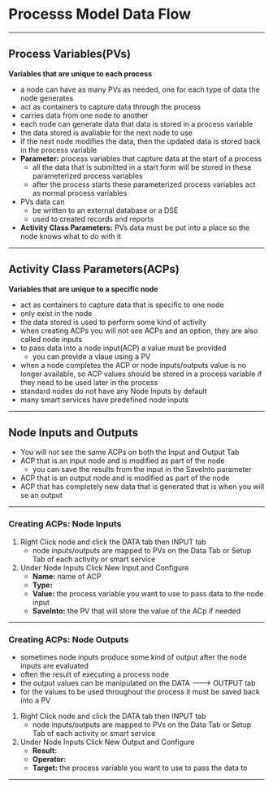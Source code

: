 # Processs Model Data Flow
__________________________________________________________

## Process Variables(PVs)
**Variables that are unique to each process**
- a node can have as many PVs as needed, one for each type of data the node generates
- act as containers to capture data through the process
- carries data from one node to another
- each node can generate data that data is stored in a process variable
- the data stored is avaliable for the next node to use
- if the next node modifies the data, then the updated data is stored back in the process variable
- **Parameter:** process variables that capture data at the start of a process 
    - all the data that is submitted in a start form will be stored in these parameterized process variables
    - after the process starts these parameterized process variables act as normal process variables
- PVs data can 
    - be written to an external database or a DSE
    - used to created records and reports
- **Activity Class Parameters:** PVs data must be put into a place so the node knows what to do with it

__________________________________________________________

## Activity Class Parameters(ACPs)
**Variables that are unique to a specific node**
- act as containers to capture data that is specific to one node
- only exist in the node
- the data stored is used to perform some kind of activity
- when creating ACPs you will not see ACPs and an option, they are also called node inputs
- to pass data into a node input(ACP) a value must be provided
    - you can provide a vlaue using a PV
- when a node completes the ACP or node inputs/outputs value is no longer available, so ACP values should be stored in a process variable if they need to be used later in the process
- standard nodes do not have any Node Inputs by default
- many smart services have predefined node inputs
____________________________________________________________________

## Node Inputs and Outputs
- You will not see the same ACPs on both the Input and Output Tab
- ACP that is an input node and is modified as part of the node
    - you can save the results from the input in the SaveInto parameter
- ACP that is an output node and is modified as part of the node
- ACP that has completely new data that is generated that is when you will se an output
___________________________________________________________

### Creating ACPs: Node Inputs
1. Right Click node and click the DATA tab then INPUT tab
    - node inputs/outputs are mapped to PVs on the Data Tab or Setup Tab of each activity or smart service
2. Under Node Inputs Click New Input and Configure
    - **Name:** name of ACP
    - **Type:**
    - **Value:** the process variable you want to use to pass data to the node input
    - **SaveInto:** the PV that will store the value of the ACp if needed

__________________________________________________________

### Creating ACPs: Node Outputs
- sometimes node inputs produce some kind of output after the node inputs are evaluated
- often the result of executing a process node
- the output values can be manipulated on the DATA ---> OUTPUT tab
- for the values to be used throughout the process it must be saved back into a PV
1. Right Click node and click the DATA tab then INPUT tab
    - node inputs/outputs are mapped to PVs on the Data Tab or Setup Tab of each activity or smart service
2. Under Node Inputs Click New Output and Configure
    - **Result:** 
    - **Operator:**
    - **Target:** the process variable you want to use to pass the data to




__________________________________________________________

